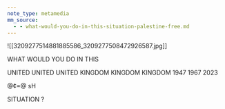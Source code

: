 ```yaml
---
note_type: metamedia
mm_source:
  - - what-would-you-do-in-this-situation-palestine-free.md
---
```


![[3209277514881885586_3209277508472926587.jpg]]

WHAT WOULD
YOU DO IN THIS

UNITED UNITED UNITED
KINGDOM KINGDOM KINGDOM
1947 1967 2023

@¢=@ sH

SITUATION ?

